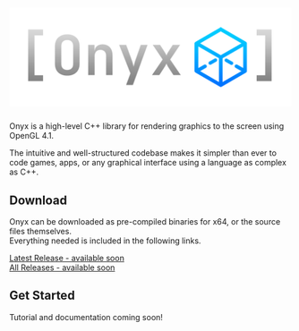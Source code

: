 # ![Onyx Logo](logo.png)
Onyx is a high-level C++ library for rendering graphics to the screen using OpenGL 4.1.  

The intuitive and well-structured codebase makes it simpler than ever to code games, apps, or any graphical interface using a language as complex as C++.  

## Download
Onyx can be downloaded as pre-compiled binaries for x64, or the source files themselves.  
Everything needed is included in the following links.

[Latest Release - available soon](#)  
[All Releases - available soon](#)  

## Get Started
Tutorial and documentation coming soon!
